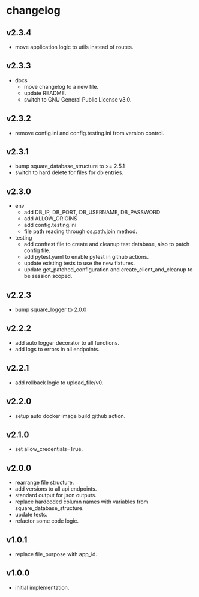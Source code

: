# changelog

## v2.3.4

- move application logic to utils instead of routes.

## v2.3.3

- docs
    - move changelog to a new file.
    - update README.
    - switch to GNU General Public License v3.0.

## v2.3.2

- remove config.ini and config.testing.ini from version control.

## v2.3.1

- bump square_database_structure to >= 2.5.1
- switch to hard delete for files for db entries.

## v2.3.0

- env
    - add DB_IP, DB_PORT, DB_USERNAME, DB_PASSWORD
    - add ALLOW_ORIGINS
    - add config.testing.ini
    - file path reading through os.path.join method.
- testing
    - add conftest file to create and cleanup test database, also to patch config file.
    - add pytest.yaml to enable pytest in github actions.
    - update existing tests to use the new fixtures.
    - update get_patched_configuration and create_client_and_cleanup to be session scoped.

## v2.2.3

- bump square_logger to 2.0.0

## v2.2.2

- add auto logger decorator to all functions.
- add logs to errors in all endpoints.

## v2.2.1

- add rollback logic to upload_file/v0.

## v2.2.0

- setup auto docker image build github action.

## v2.1.0

- set allow_credentials=True.

## v2.0.0

- rearrange file structure.
- add versions to all api endpoints.
- standard output for json outputs.
- replace hardcoded column names with variables from square_database_structure.
- update tests.
- refactor some code logic.

## v1.0.1

- replace file_purpose with app_id.

## v1.0.0

- initial implementation.
